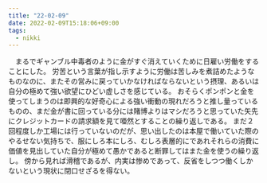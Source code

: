 ```yaml
---
title: "22-02-09"
date: 2022-02-09T15:18:06+09:00
tags:
  - nikki
---
```


　まるでギャンブル中毒者のように金がすぐ消えていくために日雇い労働をすることにした。
労苦という言葉が指し示すように労働は苦しみを煮詰めたようなものなのに、またその営みに戻っていかなければならないという摂理、あるいは自分の極めて強い欲望にひどい虚しさを感じている。
おそらくポンポンと金を使ってしまうのは即興的な好奇心による強い衝動の現れだろうと推し量っているものの、まだ金が書に回っている分には賭博よりはマシだろうと思っていた矢先にクレジットカードの請求額を見て唖然とすることの繰り返しである。
まだ２回程度しか工場には行っていないのだが、思い出したのは本屋で働いていた際のやるせない気持ちで、服にしろ本にしろ、むしろ表層的にであれそれらの消費に価値を見出していた自分が極めて愚かであると断罪してはまた金を使うの繰り返し。
傍から見れば滑稽であるが、内実は惨めであって、反省をしつつ働くしかないという現状に閉口せざるを得ない。

